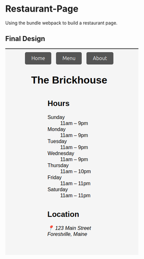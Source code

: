 # Restaurant-Page
Using the bundle webpack to build a restaurant page.

## Final Design
![main](./examples/restaurant-final.png)
